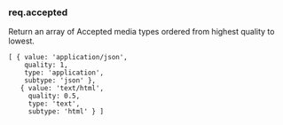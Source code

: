 <h3 id='req.accepted'>req.accepted</h3>

Return an array of Accepted media types ordered from highest quality to lowest.

```
[ { value: 'application/json',
    quality: 1,
    type: 'application',
    subtype: 'json' },
   { value: 'text/html',
     quality: 0.5,
     type: 'text',
     subtype: 'html' } ]
```
